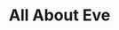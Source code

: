 ---
title: "All About Eve"
summary: "British indie rock/pop band founded in 1984 and disbanded in 1993. They reformed 1999-2004."
image: "all-about-eve.jpg"
---